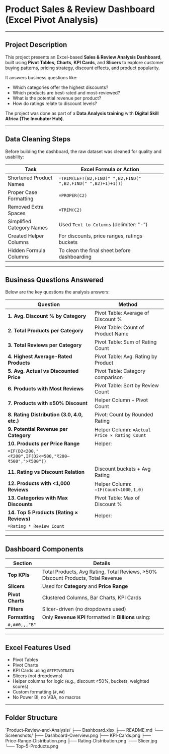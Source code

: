 # Product Sales & Review Dashboard (Excel Pivot Analysis)

---

## Project Description

This project presents an Excel-based **Sales & Review Analysis Dashboard**, built using **Pivot Tables**, **Charts**, **KPI Cards**, and **Slicers** to explore customer buying patterns, pricing strategy, discount effects, and product popularity.  

It answers business questions like:

- Which categories offer the highest discounts?  
- Which products are best-rated and most-reviewed?  
- What is the potential revenue per product?  
- How do ratings relate to discount levels?

The project was done as part of a **Data Analysis training** with **Digital Skill Africa (The Incubator Hub)**.

---

## Data Cleaning Steps

Before building the dashboard, the raw dataset was cleaned for quality and usability:

| Task | Excel Formula or Action |
|------|--------------------------|
| Shortened Product Names | `=TRIM(LEFT(B2,FIND(" ",B2,FIND(" ",B2,FIND(" ",B2)+1)+1)))` |
| Proper Case Formatting | `=PROPER(C2)` |
| Removed Extra Spaces | `=TRIM(C2)` |
| Simplified Category Names | Used `Text to Columns` (delimiter: "-") |
| Created Helper Columns | For discounts, price ranges, ratings buckets |
| Hidden Formula Columns | To clean the final sheet before dashboarding |

---

## Business Questions Answered

Below are the key questions the analysis answers:

| Question | Method |
|---------|--------|
| **1. Avg. Discount % by Category** | Pivot Table: Average of Discount % |
| **2. Total Products per Category** | Pivot Table: Count of Product Name |
| **3. Total Reviews per Category** | Pivot Table: Sum of Rating Count |
| **4. Highest Average-Rated Products** | Pivot Table: Avg. Rating by Product |
| **5. Avg. Actual vs Discounted Price** | Pivot Table: Category comparison |
| **6. Products with Most Reviews** | Pivot Table: Sort by Review Count |
| **7. Products with ≥50% Discount** | Helper Column + Pivot Count |
| **8. Rating Distribution (3.0, 4.0, etc.)** | Pivot: Count by Rounded Rating |
| **9. Potential Revenue per Category** | Helper Column: `=Actual Price × Rating Count` |
| **10. Products per Price Range** | Helper:  
`=IF(D2<200,"<₹200",IF(D2<=500,"₹200–₹500",">₹500"))` |
| **11. Rating vs Discount Relation** | Discount buckets + Avg Rating |
| **12. Products with <1,000 Reviews** | Helper Column: `=IF(Count<1000,1,0)` |
| **13. Categories with Max Discounts** | Pivot Table: Max of Discount % |
| **14. Top 5 Products (Rating × Reviews)** | Helper:  
`=Rating * Review Count` |

---

## Dashboard Components

| Section | Details |
|--------|---------|
| **Top KPIs** | Total Products, Avg Rating, Total Reviews, ≥50% Discount Products, Total Revenue |
| **Slicers** | Used for **Category** and **Price Range** |
| **Pivot Charts** | Clustered Columns, Bar Charts, KPI Cards |
| **Filters** | Slicer-driven (no dropdowns used) |
| **Formatting** | Only **Revenue KPI** formatted in **Billions** using:  
`#,##0,,,"B"` |

---

## Excel Features Used

- Pivot Tables  
- Pivot Charts  
- KPI Cards using `GETPIVOTDATA`  
- Slicers (not dropdowns)  
- Helper columns for logic (e.g., discount ≥50%, buckets, weighted scores)  
- Custom formatting (`#,##`)  
- No Power BI, no VBA, no macros

---

## Folder Structure

`Product-Review-and-Analysis/
├── Dashboard.xlsx
├── README.md
└── Screenshots/
    ├── Dashboard-Overview.png
    ├── KPI-Cards.png
    ├── Price-Range-Distribution.png
    ├── Rating-Distribution.png
    ├── Slicer.jpg
    └── Top-5-Products.png
